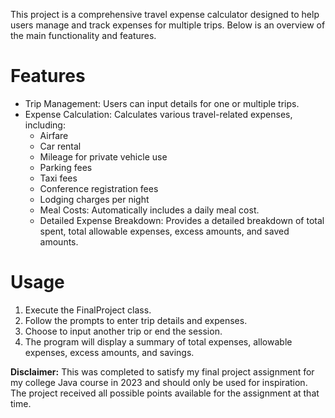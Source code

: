 This project is a comprehensive travel expense calculator designed to help users manage and track expenses for multiple trips. Below is an overview of the main functionality and features.

# Features
- Trip Management: Users can input details for one or multiple trips.
- Expense Calculation: Calculates various travel-related expenses, including:
  - Airfare
  - Car rental
  - Mileage for private vehicle use
  - Parking fees
  - Taxi fees
  - Conference registration fees
  - Lodging charges per night
  - Meal Costs: Automatically includes a daily meal cost.
  - Detailed Expense Breakdown: Provides a detailed breakdown of total spent, total allowable expenses, excess amounts, and saved amounts.
 
# Usage
1. Execute the FinalProject class.
2. Follow the prompts to enter trip details and expenses.
3. Choose to input another trip or end the session.
4. The program will display a summary of total expenses, allowable expenses, excess amounts, and savings.

**Disclaimer:** This was completed to satisfy my final project assignment for my college Java course in 2023 and should only be used for inspiration. The project received all possible points available for the assignment at that time.